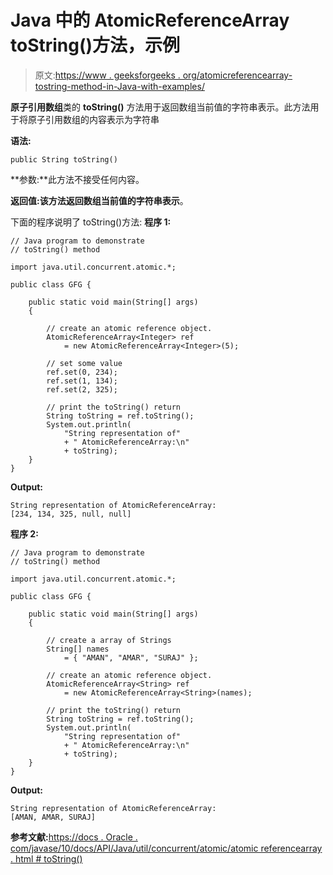 # Java 中的 AtomicReferenceArray toString()方法，示例

> 原文:[https://www . geeksforgeeks . org/atomicreferencearray-tostring-method-in-Java-with-examples/](https://www.geeksforgeeks.org/atomicreferencearray-tostring-method-in-java-with-examples/)

**原子引用数组**类的 **toString()** 方法用于返回数组当前值的字符串表示。此方法用于将原子引用数组的内容表示为字符串

**语法:**

```
public String toString()

```

**参数:**此方法不接受任何内容。

**返回值:**该方法返回数组当前值的**字符串表示**。

下面的程序说明了 toString()方法:
**程序 1:**

```
// Java program to demonstrate
// toString() method

import java.util.concurrent.atomic.*;

public class GFG {

    public static void main(String[] args)
    {

        // create an atomic reference object.
        AtomicReferenceArray<Integer> ref
            = new AtomicReferenceArray<Integer>(5);

        // set some value
        ref.set(0, 234);
        ref.set(1, 134);
        ref.set(2, 325);

        // print the toString() return
        String toString = ref.toString();
        System.out.println(
            "String representation of"
            + " AtomicReferenceArray:\n"
            + toString);
    }
}
```

**Output:**

```
String representation of AtomicReferenceArray:
[234, 134, 325, null, null]

```

**程序 2:**

```
// Java program to demonstrate
// toString() method

import java.util.concurrent.atomic.*;

public class GFG {

    public static void main(String[] args)
    {

        // create a array of Strings
        String[] names
            = { "AMAN", "AMAR", "SURAJ" };

        // create an atomic reference object.
        AtomicReferenceArray<String> ref
            = new AtomicReferenceArray<String>(names);

        // print the toString() return
        String toString = ref.toString();
        System.out.println(
            "String representation of"
            + " AtomicReferenceArray:\n"
            + toString);
    }
}
```

**Output:**

```
String representation of AtomicReferenceArray:
[AMAN, AMAR, SURAJ]

```

**参考文献:**[https://docs . Oracle . com/javase/10/docs/API/Java/util/concurrent/atomic/atomic referencearray . html # toString()](https://docs.oracle.com/javase/10/docs/api/java/util/concurrent/atomic/AtomicReferenceArray.html#toString)
